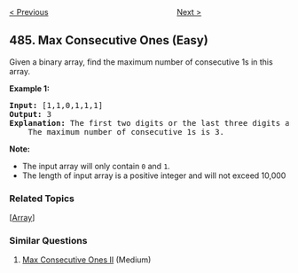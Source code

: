 <!--|This file generated by command(leetcode description); DO NOT EDIT.    |-->
<!--+----------------------------------------------------------------------+-->
<!--|@author    Openset <openset.wang@gmail.com>                           |-->
<!--|@link      https://github.com/openset                                 |-->
<!--|@home      https://github.com/openset/leetcode                        |-->
<!--+----------------------------------------------------------------------+-->

[< Previous](https://github.com/openset/leetcode/tree/master/problems/find-permutation "Find Permutation")
　　　　　　　　　　　　　　　　
[Next >](https://github.com/openset/leetcode/tree/master/problems/predict-the-winner "Predict the Winner")

## 485. Max Consecutive Ones (Easy)

<p>Given a binary array, find the maximum number of consecutive 1s in this array.</p>

<p><b>Example 1:</b><br />
<pre>
<b>Input:</b> [1,1,0,1,1,1]
<b>Output:</b> 3
<b>Explanation:</b> The first two digits or the last three digits are consecutive 1s.
    The maximum number of consecutive 1s is 3.
</pre>
</p>

<p><b>Note:</b>
<ul>
<li>The input array will only contain <code>0</code> and <code>1</code>.</li>
<li>The length of input array is a positive integer and will not exceed 10,000</li>
</ul>
</p>

### Related Topics
  [[Array](https://github.com/openset/leetcode/tree/master/tag/array/README.md)]

### Similar Questions
  1. [Max Consecutive Ones II](https://github.com/openset/leetcode/tree/master/problems/max-consecutive-ones-ii) (Medium)
